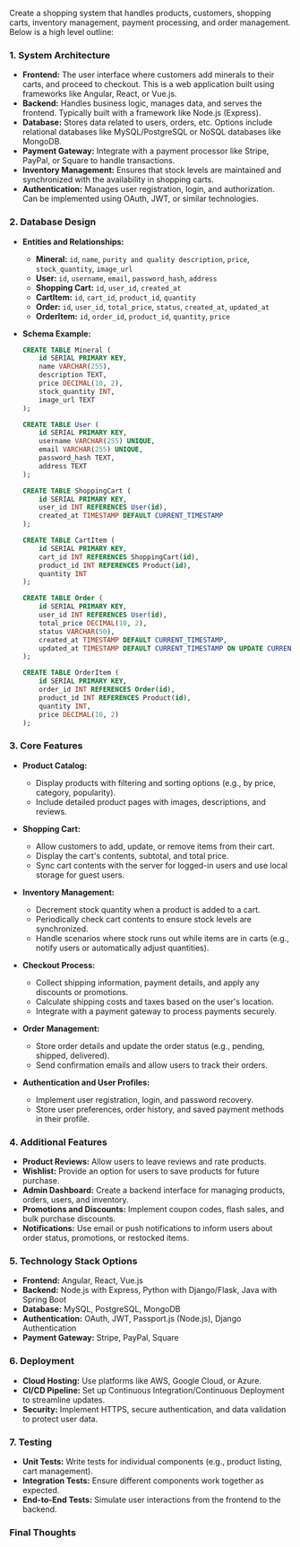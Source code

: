 Create a shopping system that  handles products, customers, shopping carts, inventory management, payment processing, and order management. Below is a high level outline:

### 1. **System Architecture**

   - **Frontend:** The user interface where customers add minerals to their carts, and proceed to checkout. This is a web application built using frameworks like Angular, React, or Vue.js.
   - **Backend:** Handles business logic, manages data, and serves the frontend. Typically built with a framework like Node.js (Express).
   - **Database:** Stores data related to users, orders, etc. Options include relational databases like MySQL/PostgreSQL or NoSQL databases like MongoDB.
   - **Payment Gateway:** Integrate with a payment processor like Stripe, PayPal, or Square to handle transactions.
   - **Inventory Management:** Ensures that stock levels are maintained and synchronized with the availability in shopping carts.
   - **Authentication:** Manages user registration, login, and authorization. Can be implemented using OAuth, JWT, or similar technologies.

### 2. **Database Design**

   - **Entities and Relationships:**
     - **Mineral:** `id`, `name`, `purity and quality description`, `price`, `stock_quantity`,  `image_url`
     - **User:** `id`, `username`, `email`, `password_hash`, `address`
     - **Shopping Cart:** `id`, `user_id`, `created_at`
     - **CartItem:** `id`, `cart_id`, `product_id`, `quantity`
     - **Order:** `id`, `user_id`, `total_price`, `status`, `created_at`, `updated_at`
     - **OrderItem:** `id`, `order_id`, `product_id`, `quantity`, `price`
   
   - **Schema Example:**
     ```sql
     CREATE TABLE Mineral (
         id SERIAL PRIMARY KEY,
         name VARCHAR(255),
         description TEXT,
         price DECIMAL(10, 2),
         stock_quantity INT,
         image_url TEXT
     );

     CREATE TABLE User (
         id SERIAL PRIMARY KEY,
         username VARCHAR(255) UNIQUE,
         email VARCHAR(255) UNIQUE,
         password_hash TEXT,
         address TEXT
     );

     CREATE TABLE ShoppingCart (
         id SERIAL PRIMARY KEY,
         user_id INT REFERENCES User(id),
         created_at TIMESTAMP DEFAULT CURRENT_TIMESTAMP
     );

     CREATE TABLE CartItem (
         id SERIAL PRIMARY KEY,
         cart_id INT REFERENCES ShoppingCart(id),
         product_id INT REFERENCES Product(id),
         quantity INT
     );

     CREATE TABLE Order (
         id SERIAL PRIMARY KEY,
         user_id INT REFERENCES User(id),
         total_price DECIMAL(10, 2),
         status VARCHAR(50),
         created_at TIMESTAMP DEFAULT CURRENT_TIMESTAMP,
         updated_at TIMESTAMP DEFAULT CURRENT_TIMESTAMP ON UPDATE CURRENT_TIMESTAMP
     );

     CREATE TABLE OrderItem (
         id SERIAL PRIMARY KEY,
         order_id INT REFERENCES Order(id),
         product_id INT REFERENCES Product(id),
         quantity INT,
         price DECIMAL(10, 2)
     );
     ```

### 3. **Core Features**

   - **Product Catalog:**
     - Display products with filtering and sorting options (e.g., by price, category, popularity).
     - Include detailed product pages with images, descriptions, and reviews.
   
   - **Shopping Cart:**
     - Allow customers to add, update, or remove items from their cart.
     - Display the cart's contents, subtotal, and total price.
     - Sync cart contents with the server for logged-in users and use local storage for guest users.
   
   - **Inventory Management:**
     - Decrement stock quantity when a product is added to a cart.
     - Periodically check cart contents to ensure stock levels are synchronized.
     - Handle scenarios where stock runs out while items are in carts (e.g., notify users or automatically adjust quantities).

   - **Checkout Process:**
     - Collect shipping information, payment details, and apply any discounts or promotions.
     - Calculate shipping costs and taxes based on the user's location.
     - Integrate with a payment gateway to process payments securely.
   
   - **Order Management:**
     - Store order details and update the order status (e.g., pending, shipped, delivered).
     - Send confirmation emails and allow users to track their orders.
   
   - **Authentication and User Profiles:**
     - Implement user registration, login, and password recovery.
     - Store user preferences, order history, and saved payment methods in their profile.

### 4. **Additional Features**
   - **Product Reviews:** Allow users to leave reviews and rate products.
   - **Wishlist:** Provide an option for users to save products for future purchase.
   - **Admin Dashboard:** Create a backend interface for managing products, orders, users, and inventory.
   - **Promotions and Discounts:** Implement coupon codes, flash sales, and bulk purchase discounts.
   - **Notifications:** Use email or push notifications to inform users about order status, promotions, or restocked items.

### 5. **Technology Stack Options**

   - **Frontend:** Angular, React, Vue.js
   - **Backend:** Node.js with Express, Python with Django/Flask, Java with Spring Boot
   - **Database:** MySQL, PostgreSQL, MongoDB
   - **Authentication:** OAuth, JWT, Passport.js (Node.js), Django Authentication
   - **Payment Gateway:** Stripe, PayPal, Square

### 6. **Deployment**

   - **Cloud Hosting:** Use platforms like AWS, Google Cloud, or Azure.
   - **CI/CD Pipeline:** Set up Continuous Integration/Continuous Deployment to streamline updates.
   - **Security:** Implement HTTPS, secure authentication, and data validation to protect user data.

### 7. **Testing**

   - **Unit Tests:** Write tests for individual components (e.g., product listing, cart management).
   - **Integration Tests:** Ensure different components work together as expected.
   - **End-to-End Tests:** Simulate user interactions from the frontend to the backend.

### Final Thoughts

